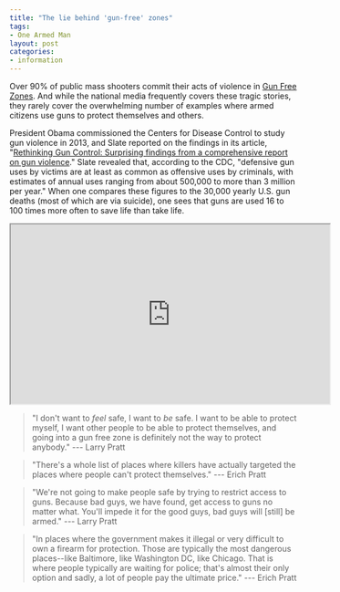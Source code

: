 ```yaml
---
title: "The lie behind 'gun-free' zones"
tags:
- One Armed Man
layout: post
categories:
- information
---
```


Over 90% of public mass shooters commit their acts of violence in [Gun Free Zones](https://bit.ly/2bdpM2O). And while the national media frequently covers these tragic stories, they rarely cover the overwhelming number of examples where armed citizens use guns to protect themselves and others.

President Obama commissioned the Centers for Disease Control to study gun violence in 2013, and Slate reported on the findings in its article, "[Rethinking Gun Control: Surprising findings from a comprehensive report on gun violence](https://slate.me/KtPvBo)." Slate revealed that, according to the CDC, "defensive gun uses by victims are at least as common as offensive uses by criminals, with estimates of annual uses ranging from about 500,000 to more than 3 million per year." When one compares these figures to the 30,000 yearly U.S. gun deaths (most of which are via suicide), one sees that guns are used 16 to 100 times more often to save life than take life.

<iframe width="560" height="315" src="https://www.youtube.com/embed/ILPJwkpQckA" title="The Lie Behind Gun Free Zones"></iframe>

> "I don't want to *feel* safe, I want to *be* safe. I want to be able to protect myself, I want other people to be able to protect themselves, and going into a gun free zone is definitely not the way to protect anybody." --- Larry Pratt

> "There's a whole list of places where killers have actually targeted the places where people can't protect themselves." --- Erich Pratt

> "We're not going to make people safe by trying to restrict access to guns. Because bad guys, we have found, get access to guns no matter what. You'll impede it for the good guys, bad guys will \[still\] be armed." --- Larry Pratt

> "In places where the government makes it illegal or very difficult to own a firearm for protection. Those are typically the most dangerous places--like Baltimore, like Washington DC, like Chicago. That is where people typically are waiting for police; that's almost their only option and sadly, a lot of people pay the ultimate price." --- Erich Pratt